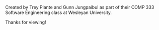 Created by Trey Plante and Gunn Jungpaibul as part of their
COMP 333 Software Engineering class at Wesleyan University.

Thanks for viewing!